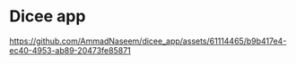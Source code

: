 # Dicee app




https://github.com/AmmadNaseem/dicee_app/assets/61114465/b9b417e4-ec40-4953-ab89-20473fe85871

